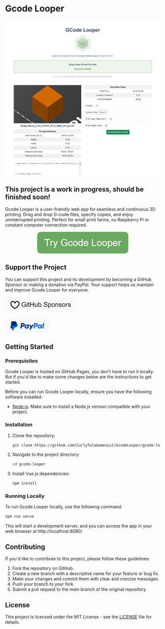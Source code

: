 # Gcode Looper

![Screenshot](/public/screenshot.png)

## This project is a work in progress, should be finished soon!

Gcode Looper is a user-friendly web app for seamless and continuous 3D printing. Drag and drop G-code files, specify copies, and enjoy uninterrupted printing. Perfect for small print farms, no Raspberry Pi or constant computer connection required.

<p align="center">
  <a href="https://your-github-username.github.io/gcode-looper/"><img height="70px" src="./public/try-gcode-looper.png"></a>
</p>

## Support the Project

You can support this project and its development by becoming a GitHub Sponsor or making a donation via PayPal. Your support helps us maintain and improve Gcode Looper for everyone.

<!-- GitHub Sponsors Button -->
[<img alt="Become a Github Sponsor" height="50px" src="./public/github-sponsors.png" />](https://github.com/sponsors/CurlyTaleGames)

<!-- PayPal Button -->
[<img alt="Donate via PayPal" height="50px" src="./public/paypal.png" />](https://www.paypal.com/donate/?hosted_button_id=L4GAK93DRELFW)

## Getting Started

### Prerequisites

Gcode Looper is hosted on GitHub Pages, you don't have to run it locally. But if you'd like to make some changes below are the instructions to get started.

Before you can run Gcode Looper locally, ensure you have the following software installed:

- [Node.js](https://nodejs.org/): Make sure to install a Node.js version compatible with your project.

### Installation

1. Clone the repository:

   ```bash 
   git clone https://github.com/CurlyTaleGamesLLC/GcodeLooper/gcode-looper.git
   ```
2. Navigate to the project directory:
    ```bash 
    cd gcode-looper
    ```
3. Install Vue.js dependencies:
    ```bash 
    npm install
    ```
### Running Locally
To run Gcode Looper locally, use the following command:
```bash 
npm run serve
```

This will start a development server, and you can access the app in your web browser at http://localhost:8080/

## Contributing
If you'd like to contribute to this project, please follow these guidelines:

1. Fork the repository on GitHub.
2. Create a new branch with a descriptive name for your feature or bug fix.
3. Make your changes and commit them with clear and concise messages.
4. Push your branch to your fork.
5. Submit a pull request to the main branch of the original repository.

## License
This project is licensed under the MIT License - see the [LICENSE](/LICENSE) file for details.